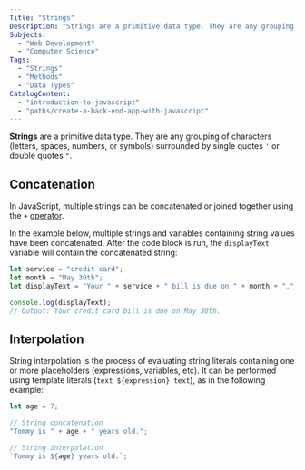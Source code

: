 ```yaml
---
Title: "Strings"
Description: "Strings are a primitive data type. They are any grouping of characters (letters, spaces, numbers, or symbols) surrounded by single quotes or double quotes."
Subjects:
  - "Web Development"
  - "Computer Science"
Tags:
  - "Strings"
  - "Methods"
  - "Data Types"
CatalogContent:
  - "introduction-to-javascript"
  - "paths/create-a-back-end-app-with-javascript"
---
```


**Strings** are a primitive data type. They are any grouping of characters (letters, spaces, numbers, or symbols) surrounded by single quotes `'` or double quotes `"`.

## Concatenation

In JavaScript, multiple strings can be concatenated or joined together using the `+` [operator](https://www.codecademy.com/resources/docs/javascript/operators).

In the example below, multiple strings and variables containing string values have been concatenated. After the code block is run, the `displayText` variable will contain the concatenated string:

```js
let service = "credit card";
let month = "May 30th";
let displayText = "Your " + service + " bill is due on " + month + ".";

console.log(displayText);
// Output: Your credit card bill is due on May 30th.
```

## Interpolation

String interpolation is the process of evaluating string literals containing one or more placeholders (expressions, variables, etc). It can be performed using template literals (`text ${expression} text`), as in the following example:

```js
let age = 7;

// String concatenation
"Tommy is " + age + " years old.";

// String interpolation
`Tommy is ${age} years old.`;
```
